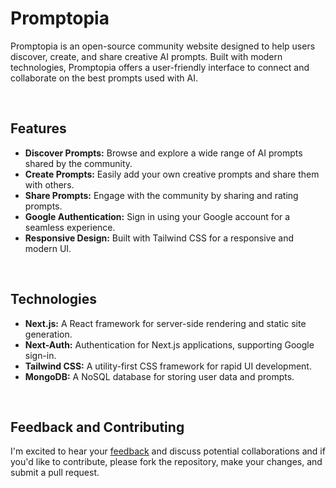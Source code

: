# Promptopia
Promptopia is an open-source community website designed to help users discover, create, and share creative AI prompts. Built with modern technologies, Promptopia offers a user-friendly interface to connect and collaborate on the best prompts used with AI.

<br>

## Features
- **Discover Prompts:** Browse and explore a wide range of AI prompts shared by the community.
- **Create Prompts:** Easily add your own creative prompts and share them with others.
- **Share Prompts:** Engage with the community by sharing and rating prompts.
- **Google Authentication:** Sign in using your Google account for a seamless experience.
- **Responsive Design:** Built with Tailwind CSS for a responsive and modern UI.

<br>

## Technologies
- **Next.js:** A React framework for server-side rendering and static site generation.
- **Next-Auth:** Authentication for Next.js applications, supporting Google sign-in.
- **Tailwind CSS:** A utility-first CSS framework for rapid UI development.
- **MongoDB:** A NoSQL database for storing user data and prompts.

<br>


## Feedback and Contributing
I'm excited to hear your <u><a href="https://forms.gle/mUQJdnGPey1atnzp9" target="_blank">feedback</a></u> and discuss potential collaborations and if you'd like to contribute, please fork the repository, make your changes, and submit a pull request.


<br>


<br>
